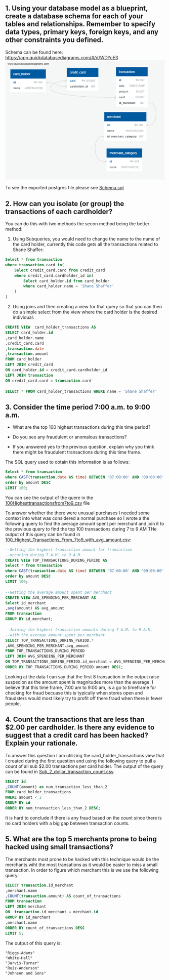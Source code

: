 ## 1. Using your database model as a blueprint, create a database schema for each of your tables and relationships. Remember to specify data types, primary keys, foreign keys, and any other constraints you defined.

Schema can be found here: https://app.quickdatabasediagrams.com/#/d/WDYcE3
![ERD](ERD.png?raw=true)

To see the exported postgres file please see [Schema.sql](Schema.sql)

## 2. How can you isolate (or group) the transactions of each cardholder?

You can do this with two methods the secon method being the better method:

1. Using Subqueries, you would need to change the name to the name of the card holder, currently this code gets all the transactions related to Shane Shaffer:

```SQL
Select * from transaction 
where transaction.card in( 
	Select credit_card.card from credit_card 
	where credit_card.cardholder_id in(
		Select card_holder.id from card_holder 
		where card_holder.name = 'Shane Shaffer'
	) 
)
```
2. Using joins and then creating a view for that query so that you can then do a simple select from the view where the card holder is the desired individual:

```SQL
CREATE VIEW  card_holder_transactions AS
SELECT card_holder.id
,card_holder.name
,credit_card.card
,transaction.date
,transaction.amount
FROM card_holder
LEFT JOIN credit_card
ON card_holder.id = credit_card.cardholder_id
LEFT JOIN transaction
ON credit_card.card = transaction.card

SELECT * FROM card_holder_transactions WHERE name = 'Shane Shaffer'

```
## 3. Consider the time period 7:00 a.m. to 9:00 a.m.

  * What are the top 100 highest transactions during this time period?

  * Do you see any fraudulent or anomalous transactions?

  * If you answered yes to the previous question, explain why you think there might be fraudulent transactions during this time frame.


The SQL query used to obtain this information is as follows:
```SQL
Select * from transaction
where CAST(transaction.date AS time) BETWEEN '07:00:00' AND '09:00:00'
order by amount DESC
LIMIT 100;
```
You can see the output of the quere in the [100Highesttransactionsfrom7to9.csv](100Highesttransactionsfrom7to9.csv) file

To answer whether the there were unusual purchases I needed some context into what was considered a normal purchase so I wrote a the following query to find the average amount spent per merchant and join it to the previous query to find the top 100 transactions during 7 to 9 AM THe output of this query can be found in [100_Highest_Transactions_From_7to9_with_avg_amount.csv](100_Highest_Transactions_From_7to9_with_avg_amount.csv):

```SQL
--Getting the highest transaction amount for transaction
--occuring during 7 A.M. to 9 A.M. 
CREATE VIEW TOP_TRANSACTIONS_DURING_PERIOD AS
Select * from transaction
where CAST(transaction.date AS time) BETWEEN '07:00:00' AND '09:00:00'
order by amount DESC
LIMIT 100;

--Getting the average amount spent per merchant
CREATE VIEW AVG_SPENDING_PER_MERCHANT AS
Select id_merchant
,avg(amount) AS avg_amount
FROM transaction
GROUP BY id_merchant;

--Joining the highest transaction amounts during 7 A.M. to 9 A.M.
--with the average amount spent per merchant
SELECT TOP_TRANSACTIONS_DURING_PERIOD.* 
,AVG_SPENDING_PER_MERCHANT.avg_amount
FROM TOP_TRANSACTIONS_DURING_PERIOD
LEFT JOIN AVG_SPENDING_PER_MERCHANT
ON TOP_TRANSACTIONS_DURING_PERIOD.id_merchant = AVG_SPENDING_PER_MERCHANT.id_merchant
ORDER BY TOP_TRANSACTIONS_DURING_PERIOD.amount DESC;
```
Looking at the data I can say that the first 8 transaction in the output raise suspecion as the amount spent is magnitudes more than the average. I believe that this time frame, 7:00 am to 9:00 am, is a go to timeframe for checking for fraud becuase this is typically when stores open and fraudsters would most likely try to profit off there fraud when there is fewer people.  

## 4. Count the transactions that are less than $2.00 per cardholder. Is there any evidence to suggest that a credit card has been hacked? Explain your rationale.

To answer this question I am utilizing the card_holder_transactions view that I created during the first question and using the following query to pull a count of all sub $2.00 transactions per card holder. The output of the query can be found in [Sub_2_dollar_transaction_count.csv](Sub_2_dollar_transaction_count.csv).

```SQL
SELECT id
,COUNT(amount) as num_transaction_less_than_2
FROM card_holder_transactions
WHERE amount < 2
GROUP BY id
ORDER BY num_transaction_less_than_2 DESC;
```

It is hard to conclude if there is any fraud based on the count since there is no card holders with a big gap between transaction counts.

## 5. What are the top 5 merchants prone to being hacked using small transactions?

The merchants most prone to be hacked with this technique would be the merchants wiht the most transations as it would be easier to miss a small transaction. In order to figure which merchant this is we use the following query:

```SQL
SELECT transaction.id_merchant
,merchant.name
,COUNT(transaction.amount) AS count_of_transactions
FROM transaction
LEFT JOIN merchant
ON  transaction.id_merchant = merchant.id
GROUP BY id_merchant
,merchant.name
ORDER BY count_of_transactions DESC
LIMIT 5;
```
The output of this query is:

```
"Riggs-Adams"
"White-Hall"
"Jarvis-Turner"
"Ruiz-Anderson"
"Johnson and Sons"
```
